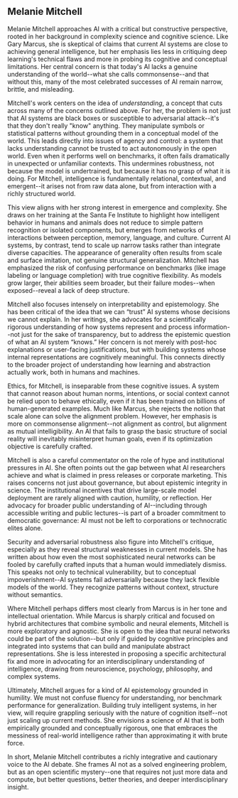 
## Melanie Mitchell

Melanie Mitchell approaches AI with a critical but constructive perspective, rooted in her background
in complexity science and cognitive science. Like Gary Marcus, she is skeptical of claims that current
AI systems are close to achieving general intelligence, but her emphasis lies less in critiquing deep
learning's technical flaws and more in probing its cognitive and conceptual limitations. Her central
concern is that today's AI lacks a genuine understanding of the world--what she calls commonsense--and
that without this, many of the most celebrated successes of AI remain narrow, brittle, and misleading.

Mitchell's work centers on the idea of *understanding*, a concept that cuts across many of the concerns
outlined above. For her, the problem is not just that AI systems are black boxes or susceptible to
adversarial attack--it's that they don't really "know" anything. They manipulate symbols or statistical
patterns without grounding them in a conceptual model of the world. This leads directly into issues of
agency and control: a system that lacks understanding cannot be trusted to act autonomously in the open
world. Even when it performs well on benchmarks, it often fails dramatically in unexpected or unfamiliar contexts. This undermines robustness, not because the model is undertrained, but because it has no grasp of what it is doing. For Mitchell, intelligence is fundamentally relational, contextual, and emergent--it arises not from raw data alone, but from interaction with a richly structured world.

This view aligns with her strong interest in emergence and complexity. She draws on her training at the Santa Fe Institute to highlight how intelligent behavior in humans and animals does not reduce to simple pattern recognition or isolated components, but emerges from networks of interactions between perception, memory, language, and culture. Current AI systems, by contrast, tend to scale up narrow tasks rather than integrate diverse capacities. The appearance of generality often results from scale and surface imitation, not genuine structural generalization. Mitchell has emphasized the risk of confusing performance on benchmarks (like image labeling or language completion) with true cognitive flexibility. As models grow larger, their abilities seem broader, but their failure modes--when exposed--reveal a lack of deep structure.

Mitchell also focuses intensely on interpretability and epistemology. She has been critical of the idea that we can “trust” AI systems whose decisions we cannot explain. In her writings, she advocates for a scientifically rigorous understanding of how systems represent and process information--not just for the sake of transparency, but to address the epistemic question of what an AI system “knows.” Her concern is not merely with post-hoc explanations or user-facing justifications, but with building systems whose internal representations are cognitively meaningful. This connects directly to the broader project of understanding how learning and abstraction actually work, both in humans and machines.

Ethics, for Mitchell, is inseparable from these cognitive issues. A system that cannot reason about human norms, intentions, or social context cannot be relied upon to behave ethically, even if it has been trained on billions of human-generated examples. Much like Marcus, she rejects the notion that scale alone can solve the alignment problem. However, her emphasis is more on commonsense alignment--not alignment as control, but alignment as mutual intelligibility. An AI that fails to grasp the basic structure of social reality will inevitably misinterpret human goals, even if its optimization objective is carefully crafted.

Mitchell is also a careful commentator on the role of hype and institutional pressures in AI. She often points out the gap between what AI researchers achieve and what is claimed in press releases or corporate marketing. This raises concerns not just about governance, but about epistemic integrity in science. The institutional incentives that drive large-scale model deployment are rarely aligned with caution, humility, or reflection. Her advocacy for broader public understanding of AI--including through accessible writing and public lectures--is part of a broader commitment to democratic governance: AI must not be left to corporations or technocratic elites alone.

Security and adversarial robustness also figure into Mitchell's critique, especially as they reveal structural weaknesses in current models. She has written about how even the most sophisticated neural networks can be fooled by carefully crafted inputs that a human would immediately dismiss. This speaks not only to technical vulnerability, but to conceptual impoverishment--AI systems fail adversarially because they lack flexible models of the world. They recognize patterns without context, structure without semantics.

Where Mitchell perhaps differs most clearly from Marcus is in her tone and intellectual orientation. While Marcus is sharply critical and focused on hybrid architectures that combine symbolic and neural elements, Mitchell is more exploratory and agnostic. She is open to the idea that neural networks could be part of the solution--but only if guided by cognitive principles and integrated into systems that can build and manipulate abstract representations. She is less interested in proposing a specific architectural fix and more in advocating for an interdisciplinary understanding of intelligence, drawing from neuroscience, psychology, philosophy, and complex systems.

Ultimately, Mitchell argues for a kind of AI epistemology grounded in humility. We must not confuse fluency for understanding, nor benchmark performance for generalization. Building truly intelligent systems, in her view, will require grappling seriously with the nature of cognition itself--not just scaling up current methods. She envisions a science of AI that is both empirically grounded and conceptually rigorous, one that embraces the messiness of real-world intelligence rather than approximating it with brute force.

In short, Melanie Mitchell contributes a richly integrative and cautionary voice to the AI debate. She frames AI not as a solved engineering problem, but as an open scientific mystery--one that requires not just more data and compute, but better questions, better theories, and deeper interdisciplinary insight.


